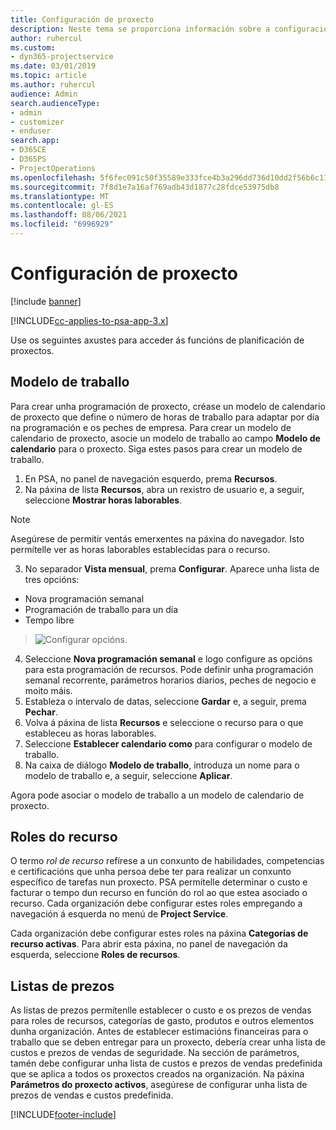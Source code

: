 ```yaml
---
title: Configuración de proxecto
description: Neste tema se proporciona información sobre a configuración de xestión de proxectos.
author: ruhercul
ms.custom:
- dyn365-projectservice
ms.date: 03/01/2019
ms.topic: article
ms.author: ruhercul
audience: Admin
search.audienceType:
- admin
- customizer
- enduser
search.app:
- D365CE
- D365PS
- ProjectOperations
ms.openlocfilehash: 5f6fec091c50f35589e333fce4b3a296dd736d10dd2f56b6c11209a55b493836
ms.sourcegitcommit: 7f8d1e7a16af769adb43d1877c28fdce53975db8
ms.translationtype: MT
ms.contentlocale: gl-ES
ms.lasthandoff: 08/06/2021
ms.locfileid: "6996929"
---
```

# <a name="project-settings"></a>Configuración de proxecto

[!include [banner](../includes/psa-now-project-operations.md)]

[!INCLUDE[cc-applies-to-psa-app-3.x](../includes/cc-applies-to-psa-app-3x.md)]

Use os seguintes axustes para acceder ás funcións de planificación de proxectos.

## <a name="work-template"></a>Modelo de traballo

Para crear unha programación de proxecto, créase un modelo de calendario de proxecto que define o número de horas de traballo para adaptar por día na programación e os peches de empresa. Para crear un modelo de calendario de proxecto, asocie un modelo de traballo ao campo **Modelo de calendario** para o proxecto. Siga estes pasos para crear un modelo de traballo.

1. En PSA, no panel de navegación esquerdo, prema **Recursos**. 
2. Na páxina de lista **Recursos**, abra un rexistro de usuario e, a seguir, seleccione **Mostrar horas laborables**.

  > [!NOTE]
  > Asegúrese de permitir ventás emerxentes na páxina do navegador. Isto permítelle ver as horas laborables establecidas para o recurso.
  
3. No separador **Vista mensual**, prema **Configurar**. Aparece unha lista de tres opcións: 

  - Nova programación semanal
  - Programación de traballo para un día
  - Tempo libre

> ![Configurar opcións.](media/project-13.png)

4. Seleccione **Nova programación semanal** e logo configure as opcións para esta programación de recursos. Pode definir unha programación semanal recorrente, parámetros horarios diarios, peches de negocio e moito máis.
5. Estableza o intervalo de datas, seleccione **Gardar** e, a seguir, prema **Pechar**. 
6. Volva á páxina de lista **Recursos** e seleccione o recurso para o que estableceu as horas laborables. 
7. Seleccione **Establecer calendario como** para configurar o modelo de traballo. 
8. Na caixa de diálogo **Modelo de traballo**, introduza un nome para o modelo de traballo e, a seguir, seleccione **Aplicar**. 

Agora pode asociar o modelo de traballo a un modelo de calendario de proxecto.

## <a name="resource-roles"></a>Roles do recurso

O termo *rol de recurso* refírese a un conxunto de habilidades, competencias e certificacións que unha persoa debe ter para realizar un conxunto específico de tarefas nun proxecto. PSA permítelle determinar o custo e facturar o tempo dun recurso en función do rol ao que estea asociado o recurso. Cada organización debe configurar estes roles empregando a navegación á esquerda no menú de **Project Service**.

Cada organización debe configurar estes roles na páxina **Categorías de recurso activas**. Para abrir esta páxina, no panel de navegación da esquerda, seleccione **Roles de recursos**.

## <a name="price-lists"></a>Listas de prezos

As listas de prezos permítenlle establecer o custo e os prezos de vendas para roles de recursos, categorías de gasto, produtos e outros elementos dunha organización. Antes de establecer estimacións financeiras para o traballo que se deben entregar para un proxecto, debería crear unha lista de custos e prezos de vendas de seguridade. Na sección de parámetros, tamén debe configurar unha lista de custos e prezos de vendas predefinida que se aplica a todos os proxectos creados na organización. Na páxina **Parámetros do proxecto activos**, asegúrese de configurar unha lista de prezos de vendas e custos predefinida.


[!INCLUDE[footer-include](../includes/footer-banner.md)]